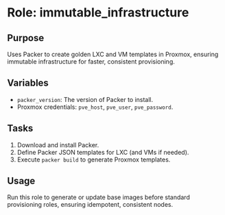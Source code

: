 # Role: immutable_infrastructure

## Purpose
Uses Packer to create golden LXC and VM templates in Proxmox, ensuring immutable infrastructure for faster, consistent provisioning.

## Variables
- `packer_version`: The version of Packer to install.
- Proxmox credentials: `pve_host`, `pve_user`, `pve_password`.

## Tasks
1. Download and install Packer.
2. Define Packer JSON templates for LXC (and VMs if needed).
3. Execute `packer build` to generate Proxmox templates.

## Usage
Run this role to generate or update base images before standard provisioning roles, ensuring idempotent, consistent nodes.

